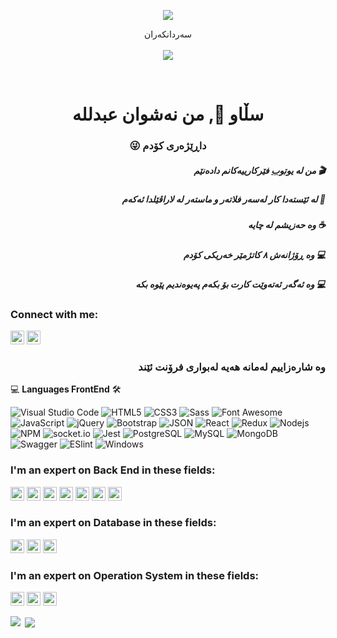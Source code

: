 <p align="center"> 
  <img src="https://cdn.dribbble.com/users/1059583/screenshots/4171367/coding-freak.gif" />
</p>

<p align="center"> 
 سەردانکەران<br><br>
  <img src="https://profile-counter.glitch.me/codenashwan/count.svg" />
</p>
<br>

<h1 align="center">سڵاو 👋, من نەشوان عبدللە</h1>
<h3 align="center" dir="rtl">داڕێژەری کۆدم  😜</h3>

<h5 align="right"><b>من لە <a href="https://www.youtube.com/rstacode">یوتوب</a> فێرکارییەکانم دادەنێم 🎬</b></h3>
<h5 align="right"><b>لە ئێستەدا کار لەسەر فلاتەر و ماستەر لە لاراڤێلدا ئەکەم 🌱</b></h3>
<h5 align="right"><b>وە حەزیشم لە چایە ☕</b></h3>
<h5 align="right"><b>وە ڕۆژانەش ٨ کاتژمێر خەریکی کۆدم 💻</b></h3>
<h5 align="right"><b>وە ئەگەر ئەتەوێت کارت بۆ بکەم پەیوەندیم پێوە بکە 💻</b></h3>


### Connect with me:

<a href="https://fb.com/codenashwan" target="blank"><img src="https://cdn.iconscout.com/icon/free/png-128/facebook-224-498412.png" height="22" width="22" /></a>
<a href="https://wa.me/07704695176" target="blank"><img src="https://cdn.iconscout.com/icon/free/png-256/whatsapp-43-189795.png" height="22" width="22" /></a>

<h3 align="right"><b>وە شارەزاییم لەمانە هەیە لەبواری فرۆنت ئێند</b></h3>


💻 **Languages FrontEnd** 🛠️<br>

![Visual Studio Code](https://img.shields.io/badge/-VSCode-000000?style=flat&logo=visual-studio-code&labelColor=007ACC)
![HTML5](https://img.shields.io/badge/-HTML5-000000?style=flat&logo=html5&logoColor=ffffff&labelColor=E34F26)
![CSS3](https://img.shields.io/badge/-CSS3-000000?style=flat&logo=css3&logoColor=ffffff&labelColor=1572B6) 
![Sass](https://img.shields.io/badge/-Sass-000000?style=flat&logo=sass&logoColor=ffffff&labelColor=%23CC6699)
![Font Awesome](https://img.shields.io/badge/-font%20awesome-000000?style=flat&logo=font-awesome&logoColor=339AF0&labelColor=ffffff)
![JavaScript](https://img.shields.io/badge/-JavaScript-000000?style=flat&logo=javascript)
![jQuery](https://img.shields.io/badge/-jQuery-000000?style=flat&logo=jQuery&logoColor=0769AD&labelColor=ffffff)
![Bootstrap](https://img.shields.io/badge/-Bootstrap-000000?style=flat&logo=bootstrap&logoColor=ffffff&labelColor=563D7C)
![JSON](https://img.shields.io/badge/-JSON-000000?style=flat&logo=JSON&logoColor=000000&labelColor=ffffff)
![React](https://img.shields.io/badge/-React-000000?style=flat&logo=react)
![Redux](https://img.shields.io/badge/-Redux-000000?style=flat&logo=redux&logoColor=764ABC&labelColor=ffffff)
![Nodejs](https://img.shields.io/badge/-Nodejs-000000?style=flat&logo=Node.js)
![NPM](https://img.shields.io/badge/-npm-000000?style=flat&logo=npm&labelColor=ffffff)
![socket.io](https://img.shields.io/badge/-Socket.Io-000000?style=flat&logo=socket.io&logoColor=000000&labelColor=ffffff)
![Jest](https://img.shields.io/badge/-Jest-000000?style=flat&logo=Jest&logoColor=C21325&labelColor=ffffff)
![PostgreSQL](https://img.shields.io/badge/-PostgreSQL-000000?style=flat&logo=postgresql&logoColor=ffffff&labelColor=336791)
![MySQL](https://img.shields.io/badge/-MySQL-000000?style=flat&logo=mysql&labelColor=ffffff)
![MongoDB](https://img.shields.io/badge/-MongoDB-000000?style=flat&logo=mongodb&labelColor=ffffff)
![Swagger](https://img.shields.io/badge/-Swagger-000000?style=flat&logo=swagger)
![ESlint](https://img.shields.io/badge/-ESlint-000000?style=flat&logo=ESlint&labelColor=4B32C3)
![Windows](https://img.shields.io/badge/-Windows-000000?style=flat&logo=windows&logoColor=ffffff&labelColor=0078D6)


<h3><b>I'm an expert on Back End in these fields:</b></h3>
<p align="left">
   <img src="https://devicon.dev/devicon.git/icons/java/java-original.svg" width="22" height="22"/>
 <img src="https://devicon.dev/devicon.git/icons/csharp/csharp-original.svg" width="22" height="22"/>
 <img src="https://www.vectorlogo.zone/logos/dartlang/dartlang-icon.svg" alt="dart" width="22" height="22"/>
 <img src="https://devicon.dev/devicon.git/icons/php/php-original.svg" width="22" height="22"/>
 <img src="https://devicon.dev/devicon.git/icons/composer/composer-original.svg" width="22" height="22"/>
 <img src="https://devicon.dev/devicon.git/icons/laravel/laravel-plain.svg" width="22" height="22"/>
   <img src="https://indykoning.nl/wp-content/uploads/2020/03/Livewire.png" width="22" height="22"/>

</p>

<h3><b>I'm an expert on Database in these fields:</b></h3>
<p align="left">
 <img src="https://devicons.github.io/devicon/devicon.git/icons/mysql/mysql-original-wordmark.svg" width="22" height="22"/>
 <img src="https://devicon.dev/devicon.git/icons/oracle/oracle-original.svg" width="22" height="22"/>
  <img src="https://img.icons8.com/color/2x/microsoft-sql-server.png" width="22" height="22"/>

</p>
<h3><b>I'm an expert on Operation System in these fields:</b></h3>
<p align="left">
 <img src="https://devicons.github.io/devicon/devicon.git/icons/linux/linux-original.svg" width="22" height="22"/>
 <img src="https://devicon.dev/devicon.git/icons/debian/debian-original.svg" width="22" height="22"/>
  <img src="https://devicon.dev/devicon.git/icons/windows8/windows8-original.svg" width="22" height="22"/>

</p>


<p><img align="left" src="https://github-readme-stats.vercel.app/api/top-langs/?username=codenashwan&layout=compact&hide=html"></p>
<p>&nbsp;<img align="center" src="https://github-readme-stats.vercel.app/api?username=codenashwan&show_icons=true"></p>


